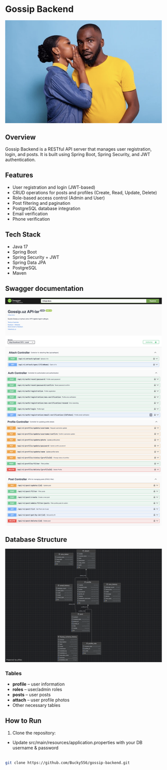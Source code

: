 # Gossip Backend

![Backend Image](./images/Gossip.png)  <!-- Add a backend screenshot here -->

## Overview
Gossip Backend is a RESTful API server that manages user registration, login, and posts. It is built using Spring Boot, Spring Security, and JWT authentication.

## Features
- User registration and login (JWT-based)
- CRUD operations for posts and profiles (Create, Read, Update, Delete)
- Role-based access control (Admin and User)
- Post filtering and pagination
- PostgreSQL database integration
- Email verification
- Phone verification

## Tech Stack
- Java 17
- Spring Boot
- Spring Security + JWT
- Spring Data JPA
- PostgreSQL
- Maven

## Swagger documentation
![Swaager Image](./images/attach.png)
![Swaager Image](./images/auth.png)
![Swaager Image](./images/profile.png)
![Swaager Image](./images/post.png)

## Database Structure
![Database Diagram](./images/database.png)

### Tables
- **profile** – user information
- **roles** – user/admin roles
- **posts** – user posts
- **attach** – user profile photos
- Other necessary tables

## How to Run
1. Clone the repository:
- Update src/main/resources/application.properties with your DB username & password
```bash

git clone https://github.com/Bucky556/gossip-backend.git

